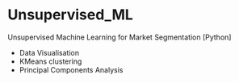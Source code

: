 # Unsupervised_ML
Unsupervised Machine Learning for Market Segmentation [Python]

- Data Visualisation
- KMeans clustering
- Principal Components Analysis